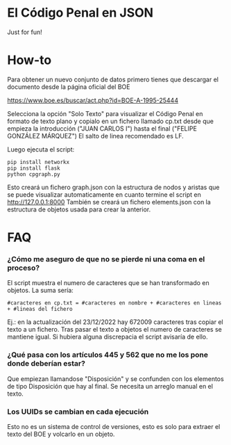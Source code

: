 # El Código Penal en JSON 

Just for fun!

# How-to

Para obtener un nuevo conjunto de datos primero tienes que descargar el documento desde la página oficial del BOE

https://www.boe.es/buscar/act.php?id=BOE-A-1995-25444

Selecciona la opción "Solo Texto" para visualizar el Código Penal en formato de texto plano y copialo en un fichero llamado cp.txt desde que empieza la introducción ("JUAN CARLOS I") hasta el final ("FELIPE GONZÁLEZ MÁRQUEZ")
El salto de linea recomendado es LF.

Luego ejecuta el script:

```
pip install networkx
pip install flask
python cpgraph.py
```

Esto creará un fichero graph.json con la estructura de nodos y aristas que se puede visualizar automaticamente en cuanto termine el script en http://127.0.0.1:8000
También se creará un fichero elements.json con la estructura de objetos usada para crear la anterior.

# FAQ

### ¿Cómo me aseguro de que no se pierde ni una coma en el proceso?

El script muestra el numero de caracteres que se han transformado en objetos. La suma sería:

```#caracteres en cp.txt = #caracteres en nombre + #caracteres en lineas + #lineas del fichero```

Ej.: en la actualización del 23/12/2022 hay 672009 caracteres tras copiar el texto a un fichero.
Tras pasar el texto a objetos el numero de caracteres se mantiene igual. Si hubiera alguna discrepacia el script avisaría de ello.

### ¿Qué pasa con los artículos 445 y 562 que no me los pone donde deberían estar?

Que empiezan llamandose "Disposición" y se confunden con los elementos de tipo Disposición que hay al final.
Se necesita un arreglo manual en el texto.

### Los UUIDs se cambian en cada ejecución

Esto no es un sistema de control de versiones, esto es solo para extraer el texto del BOE y volcarlo en un objeto.

